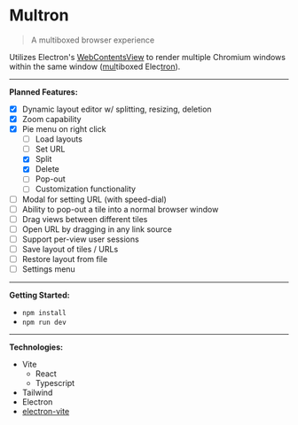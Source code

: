 # Multron

> A multiboxed browser experience

Utilizes Electron's [WebContentsView](https://www.electronjs.org/docs/latest/api/web-contents-view) to render multiple Chromium windows within the same window (<ins>mul</ins>tiboxed Elec<ins>tron</ins>).

---

**Planned Features:**

 - [x] Dynamic layout editor w/ splitting, resizing, deletion
 - [x] Zoom capability
 - [x] Pie menu on right click
	 - [ ] Load layouts
	 - [ ] Set URL
	 - [x] Split
	 - [x] Delete
	 - [ ] Pop-out
	 - [ ] Customization functionality
 - [ ] Modal for setting URL (with speed-dial)
 - [ ] Ability to pop-out a tile into a normal browser window
 - [ ] Drag views between different tiles
 - [ ] Open URL by dragging in any link source
 - [ ] Support per-view user sessions
 - [ ] Save layout of tiles / URLs
 - [ ] Restore layout from file
 - [ ] Settings menu

---

**Getting Started:**

- `npm install`
- `npm run dev`

---

**Technologies:**

- Vite
	- React
	- Typescript
- Tailwind
- Electron
- [electron-vite](https://electron-vite.org/)